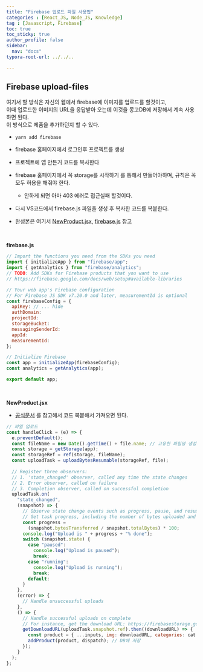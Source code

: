 ```yaml
---
title: "Firebase 업로드 파일 사용법"
categories : [React_JS, Node_JS, Knowledge]
tag : [Javascript, Firebase]
toc: true
toc_sticky: true
author_profile: false
sidebar:
  nav: "docs"
typora-root-url: ../../..

---
```




## Firebase upload-files

여기서 할 방식은 자신의 웹에서 firebase에 이미지를 업로드를 할것이고,  
이때 업로드한 이미지의 URL을 응답받아 오는데 이것을 몽고DB에 저장해서 계속 사용하면 된다.  
이 방식으로 제품을 추가하던지 할 수 있다.

* `yarn add firebase`

* firebase 홈페이지에서 로그인후 프로젝트를 생성

* 프로젝트에 앱 만든거 코드를 복사한다
* firebase 홈페이지에서 꼭 storage를 시작하기 를 통해서 만들어야하며, 규칙은 꼭 모두 허용을 해줘야 한다.
  * 안하게 되면 아마 403 에러로 접근실패 할것이다.

* 다시 VS코드에서 firebase.js 파일을 생성 후 복사한 코드를 복붙한다.
* 완성본은 여기서 [NewProduct.jsx](https://github.com/BH946/fullstack-clone/blob/shop-mern/admin/src/pages/newProduct/NewProduct.jsx), [firebase.js](https://github.com/BH946/fullstack-clone/blob/shop-mern/admin/src/firebase.js) 참고

<br>

**firebase.js**

```js
// Import the functions you need from the SDKs you need
import { initializeApp } from "firebase/app";
import { getAnalytics } from "firebase/analytics";
// TODO: Add SDKs for Firebase products that you want to use
// https://firebase.google.com/docs/web/setup#available-libraries

// Your web app's Firebase configuration
// For Firebase JS SDK v7.20.0 and later, measurementId is optional
const firebaseConfig = {
  apiKey: // ... hide
  authDomain: 
  projectId: 
  storageBucket: 
  messagingSenderId: 
  appId: 
  measurementId: 
};

// Initialize Firebase
const app = initializeApp(firebaseConfig);
const analytics = getAnalytics(app);

export default app;
```

<br>

**NewProduct.jsx**

* [공식문서](https://firebase.google.com/docs/storage/web/upload-files) 를 참고해서 코드 복붙해서 가져오면 된다.

```jsx
// 파일 업로드
const handleClick = (e) => {
  e.preventDefault();
  const fileName = new Date().getTime() + file.name; // 고유한 파일명 생성
  const storage = getStorage(app);
  const storageRef = ref(storage, fileName);
  const uploadTask = uploadBytesResumable(storageRef, file);
  
  // Register three observers:
  // 1. 'state_changed' observer, called any time the state changes
  // 2. Error observer, called on failure
  // 3. Completion observer, called on successful completion
  uploadTask.on(
    "state_changed",
    (snapshot) => {
      // Observe state change events such as progress, pause, and resume
      // Get task progress, including the number of bytes uploaded and the total number of bytes to be uploaded
      const progress =
        (snapshot.bytesTransferred / snapshot.totalBytes) * 100;
      console.log("Upload is " + progress + "% done");
      switch (snapshot.state) {
        case "paused":
          console.log("Upload is paused");
          break;
        case "running":
          console.log("Upload is running");
          break;
        default:
      }
    },
    (error) => {
      // Handle unsuccessful uploads
    },
    () => {
      // Handle successful uploads on complete
      // For instance, get the download URL: https://firebasestorage.googleapis.com/...
      getDownloadURL(uploadTask.snapshot.ref).then((downloadURL) => {
        const product = { ...inputs, img: downloadURL, categories: cat };
        addProduct(product, dispatch); // DB에 저장
      });
    }
  );
};
```



